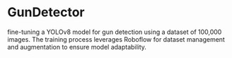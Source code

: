 # GunDetector
 fine-tuning a YOLOv8 model for gun detection using a dataset of 100,000 images. The training process leverages Roboflow for dataset management and augmentation to ensure model adaptability.
